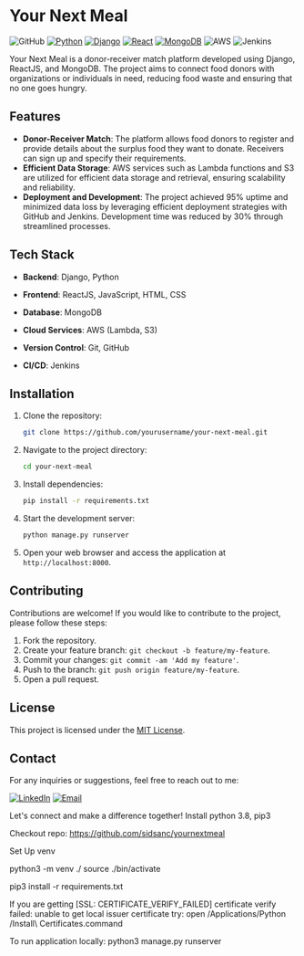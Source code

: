 # Your Next Meal

![GitHub](https://img.shields.io/badge/GitHub-Repository-blue?style=flat&logo=github)
[![Python](https://img.shields.io/badge/Code-Python-informational?style=flat&logo=python&logoColor=white)](https://www.python.org/)
[![Django](https://img.shields.io/badge/Django-092E20?style=flat&logo=django&logoColor=white)](https://www.djangoproject.com/start/)
[![React](https://img.shields.io/badge/Code-React-informational?style=flat&logo=react&color=61DAFB)](https://react.dev/)
[![MongoDB](https://img.shields.io/badge/MongoDB-4EA94B?style=flat&logo=mongodb&logoColor=white)](https://www.mongodb.com/)
![AWS](https://img.shields.io/badge/AWS-Amazon%20Web%20Services-orange?style=flat&logo=amazon-aws)
![Jenkins](https://img.shields.io/badge/CI-Jenkins-black?style=flat&logo=jenkins)

Your Next Meal is a donor-receiver match platform developed using Django, ReactJS, and MongoDB. The project aims to connect food donors with organizations or individuals in need, reducing food waste and ensuring that no one goes hungry.

## Features

- **Donor-Receiver Match**: The platform allows food donors to register and provide details about the surplus food they want to donate. Receivers can sign up and specify their requirements.
- **Efficient Data Storage**: AWS services such as Lambda functions and S3 are utilized for efficient data storage and retrieval, ensuring scalability and reliability.
- **Deployment and Development**: The project achieved 95% uptime and minimized data loss by leveraging efficient deployment strategies with GitHub and Jenkins. Development time was reduced by 30% through streamlined processes.

## Tech Stack

- **Backend**: Django, Python

- **Frontend**: ReactJS, JavaScript, HTML, CSS

- **Database**: MongoDB

- **Cloud Services**: AWS (Lambda, S3)

- **Version Control**: Git, GitHub

- **CI/CD**: Jenkins

## Installation

1. Clone the repository:

   ```bash
   git clone https://github.com/yourusername/your-next-meal.git
   ```

2. Navigate to the project directory:

   ```bash
   cd your-next-meal
   ```

3. Install dependencies:

   ```bash
   pip install -r requirements.txt
   ```

4. Start the development server:

   ```bash
   python manage.py runserver
   ```

5. Open your web browser and access the application at `http://localhost:8000`.

## Contributing

Contributions are welcome! If you would like to contribute to the project, please follow these steps:

1. Fork the repository.
2. Create your feature branch: `git checkout -b feature/my-feature`.
3. Commit your changes: `git commit -am 'Add my feature'`.
4. Push to the branch: `git push origin feature/my-feature`.
5. Open a pull request.

## License

This project is licensed under the [MIT License](LICENSE).

## Contact

For any inquiries or suggestions, feel free to reach out to me:

[![LinkedIn](https://img.shields.io/badge/LinkedIn-Connect-blue?style=flat&logo=linkedin&logoColor=white)](https://www.linkedin.com/in/siddhant-sancheti)
[![Email](https://img.shields.io/badge/Email-Contact-red?style=flat&logo=gmail&logoColor=white)](mailto:sanchetisiddhantk@gmail.com)

Let's connect and make a difference together!
Install python 3.8, pip3

Checkout repo: 
https://github.com/sidsanc/yournextmeal


Set Up venv

python3 -m venv ./
source ./bin/activate


pip3 install -r requirements.txt


If you are getting 
[SSL: CERTIFICATE_VERIFY_FAILED] certificate verify failed: unable to get local issuer certificate 
try: 
open /Applications/Python <local version>/Install\ Certificates.command



To run application locally:
python3  manage.py runserver
